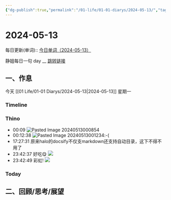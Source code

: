 ```yaml
---
{"dg-publish":true,"permalink":"/01-life/01-01-diarys/2024-05-13/","tags":["Diary","10k原创"]}
---
```



# 2024-05-13
每日更新(单词)::
[今日单词（2024-05-13）](https://www.123pan.com/s/FckCjv-cjUUA.html)

静姐每日一句 day __
[跳转链接](https://www.123pan.com/FileView?fileId=5435933&shareKey=FckCjv-cjUUA&sharePwd=)


## 一、作息
今天 [[01 Life/01-01 Diarys/2024-05-13\|2024-05-13]] 星期一

### Timeline

### Thino
- 00:09 ![Pasted Image 20240513000854](https://pic.60004000.xyz/2024/05/7409fbc5d2988d08c12580800d544b0d.jpeg) 
- 00:12:38 ![Pasted Image 20240513001234](https://pic.60004000.xyz/2024/05/14b28a40789c0be180cc8d3a4e5abd1f.jpeg):-( 
- 17:27:31 原来halo的docsify不仅支markdown还支持自动目录，这下不得不用了 
- 23:42:37 
	好吃😋
	![](https://pic.60004000.xyz/2024/05/1857b2dd92d10e787f3ab110c14b6978.jpeg) 
- 23:42:49 
	彩虹!
	![](https://pic.60004000.xyz/2024/05/83c50cbcb7369890c12b5c6c4602f577.jpeg) 

### Today



## 二、回顾/思考/展望







